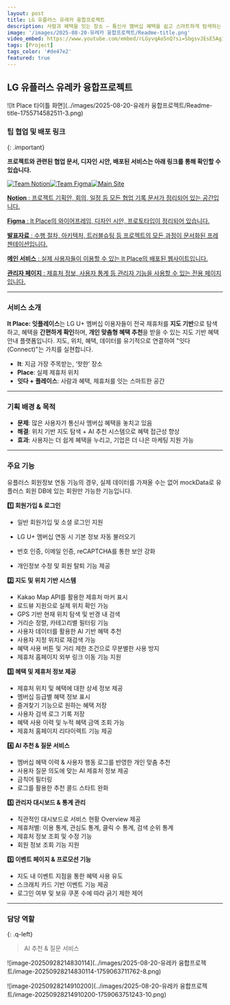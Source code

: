 ```yaml
---
layout: post
title: LG 유플러스 유레카 융합프로젝트
description: 사람과 혜택을 잇는 장소 – 통신사 멤버십 혜택을 쉽고 스마트하게 탐색하는 지도 기반 플랫폼
image: '/images/2025-08-20-유레카 융합프로젝트/Readme-title.png'
video_embed: https://www.youtube.com/embed/rLGyvqAo5nQ?si=SbgsvJEsE5Ag1mLL
tags: [Project]
tags_color: '#de47e2'
featured: true
---
```


## LG 유플러스 유레카 융합프로젝트

![It Place 타이틀 화면](../images/2025-08-20-유레카 융합프로젝트/Readme-title-1755714582511-3.png)

### 팁 협업 및 배포 링크

{: .important}

**프로젝트와 관련된 협업 문서, 디자인 시안, 배포된 서비스는 아래 링크를 통해 확인할 수 있습니다.**

[![Team Notion](https://camo.githubusercontent.com/17605cdbe4e40bed04d2b1ed7692c482c5dbd86055693471b3e7a36f813d5719/68747470733a2f2f696d672e736869656c64732e696f2f62616467652fed8c80204e6f74696f6e2d3030303030303f7374796c653d666f722d7468652d6261646765266c6f676f3d6e6f74696f6e266c6f676f436f6c6f723d7768697465)](https://www.notion.so/6-222ca47e589c801c9f3ede0902f3fa36?source=copy_link)[![Team Figma](https://camo.githubusercontent.com/94d7de5e93801ac3c93430ea0d9d6f15aa57d4c513f7d1e887e3ea702bc4c7c1/68747470733a2f2f696d672e736869656c64732e696f2f62616467652fed8c80204669676d612d4632344531453f7374796c653d666f722d7468652d6261646765266c6f676f3d6669676d61266c6f676f436f6c6f723d7768697465)](https://www.figma.com/design/rE9IRJ0U0UsMTxlrCjXSJn/ItPlace?node-id=2152-9464&t=I2va1vEw3L3krkwp-1)[![Main Site](https://camo.githubusercontent.com/1d72be6c977db7ae87020c8568c81ba0e2c1c8ffdaf3602165cf465bd9e192ae/68747470733a2f2f696d672e736869656c64732e696f2f62616467652feba994ec9db820ec849cebb984ec8aa420ebb094eba19ceab080eab8b02d3134423841363f7374796c653d666f722d7468652d6261646765266c6f676f3d76657263656c266c6f676f436f6c6f723d7768697465)](https://www.itplace.click/)

[**Notion**](https://www.notion.so/6-222ca47e589c801c9f3ede0902f3fa36?source=copy_link)[  ](https://www.notion.so/6-222ca47e589c801c9f3ede0902f3fa36?source=copy_link)[: 프로젝트 기획안, 회의, 일정 등 모든 협업 기록 문서가 정리되어 있는 공간입니다.](https://www.notion.so/6-222ca47e589c801c9f3ede0902f3fa36?source=copy_link)

[**Figma**](https://www.figma.com/design/rE9IRJ0U0UsMTxlrCjXSJn/ItPlace?node-id=38-3&t=cXggngggSEHTEydN-1)[  : It Place의 와이어프레임, 디자인 시안, 프로토타입이 정리되어 있습니다.](https://www.figma.com/design/rE9IRJ0U0UsMTxlrCjXSJn/ItPlace?node-id=38-3&t=cXggngggSEHTEydN-1)

[**발표자료**](https://www.canva.com/design/DAGu0Z7UfSQ/mnmqGLz8YHmUcCQHYcLEMA/edit?utm_content=DAGu0Z7UfSQ&utm_campaign=designshare&utm_medium=link2&utm_source=sharebutton)[ :](https://www.canva.com/design/DAGu0Z7UfSQ/mnmqGLz8YHmUcCQHYcLEMA/edit?utm_content=DAGu0Z7UfSQ&utm_campaign=designshare&utm_medium=link2&utm_source=sharebutton)[ 수행 절차, 아키텍처, 트러블슈팅 등 프로젝트의 모든 과정이 문서화된 프레젠테이션입니다.](https://www.canva.com/design/DAGu0Z7UfSQ/mnmqGLz8YHmUcCQHYcLEMA/edit?utm_content=DAGu0Z7UfSQ&utm_campaign=designshare&utm_medium=link2&utm_source=sharebutton)

[**메인 서비스**](https://www.itplace.click/)[ : 실제 사용자들이 이용할 수 있는 It Place의 배포된 웹사이트입니다.](https://www.itplace.click/)

[**관리자 페이지**](https://admin.itplace.click/)[ : 제휴처 정보, 사용자 통계 등 관리자 기능을 사용할 수 있는 전용 페이지입니다.](https://admin.itplace.click/)

------

### 서비스 소개

**It Place: 잇플레이스**는 LG U+ 멤버십 이용자들이 전국 제휴처를 **지도 기반**으로 탐색하고, 혜택을 **간편하게 확인**하며, **개인 맞춤형 혜택 추천**을 받을 수 있는 지도 기반 혜택 안내 플랫폼입니다.
지도, 위치, 혜택, 데이터를 유기적으로 연결하여 "잇다(Connect)"는 가치를 실현합니다.

- **It**: 지금 가장 주목받는, ‘핫한’ 장소
- **Place**: 실제 제휴처 위치
- **잇다 + 플레이스**: 사람과 혜택, 제휴처를 잇는 스마트한 공간

------

### 기획 배경 & 목적

- **문제**: 많은 사용자가 통신사 멤버십 혜택을 놓치고 있음
- **해결**: 위치 기반 지도 탐색 + AI 추천 시스템으로 혜택 접근성 향상
- **효과**: 사용자는 더 쉽게 혜택을 누리고, 기업은 더 나은 마케팅 지원 가능

------

### 주요 기능

유플러스 회원정보 연동 기능의 경우, 실제 데이터를 가져올 수는 없어 mockData로 유플러스 회원 DB에 있는 회원만 가능한 기능입니다.

**1️⃣ 회원가입 & 로그인**

- 일반 회원가입 및 소셜 로그인 지원

- LG U+ 멤버십 연동 시 기본 정보 자동 불러오기

- 번호 인증, 이메일 인증, reCAPTCHA를 통한 보안 강화

- 개인정보 수정 및 회원 탈퇴 기능 제공

**2️⃣ 지도 및 위치 기반 시스템**

- Kakao Map API를 활용한 제휴처 마커 표시
- 로드뷰 지원으로 실제 위치 확인 가능
- GPS 기반 현재 위치 탐색 및 반경 내 검색
- 거리순 정렬, 카테고리별 필터링 기능
- 사용자 데이터를 활용한 AI 기반 혜택 추천
- 사용자 지정 위치로 재검색 가능
- 혜택 사용 버튼 및 거리 제한 조건으로 무분별한 사용 방지
- 제휴처 홈페이지 외부 링크 이동 기능 지원

**3️⃣ 혜택 및 제휴처 정보 제공**

- 제휴처 위치 및 혜택에 대한 상세 정보 제공
- 멤버십 등급별 혜택 정보 표시
- 즐겨찾기 기능으로 원하는 혜택 저장
- 사용자 검색 로그 기록 저장
- 혜택 사용 이력 및 누적 혜택 금액 조회 가능
- 제휴처 홈페이지 리다이렉트 기능 제공

**4️⃣ AI 추천 & 질문 서비스**

- 멤버십 혜택 이력 & 사용자 행동 로그를 반영한 개인 맞춤 추천
- 사용자 질문 의도에 맞는 AI 제휴처 정보 제공
- 금칙어 필터링
- 로그를 활용한 추천 콜드 스타트 완화

**5️⃣ 관리자 대시보드 & 통계 관리**

- 직관적인 대시보드로 서비스 현황 Overview 제공
- 제휴처별: 이용 통계, 관심도 통계, 클릭 수 통계, 검색 순위 통계
- 제휴처 정보 조회 및 수정 기능
- 회원 정보 조회 기능 지원

**5️⃣ 이벤트 페이지 & 프로모션 기능**

- 지도 내 이벤트 지점을 통한 혜택 사용 유도
- 스크래치 카드 기반 이벤트 기능 제공
- 로그인 여부 및 보유 쿠폰 수에 따라 긁기 제한 제어

------

### 담당 역할

{: .q-left}

> AI 추천 & 질문 서비스

![image-20250928214830114](../images/2025-08-20-유레카 융합프로젝트/image-20250928214830114-1759063711762-8.png)

![image-20250928214910200](../images/2025-08-20-유레카 융합프로젝트/image-20250928214910200-1759063751243-10.png)
